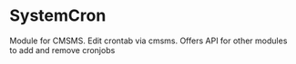SystemCron
==========

Module for CMSMS. Edit crontab via cmsms. Offers API for other modules to add and remove cronjobs